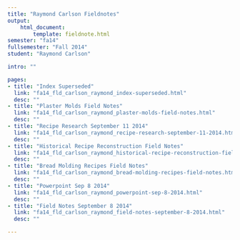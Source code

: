 ```yaml
---
title: "Raymond Carlson Fieldnotes"
output:
    html_document:
        template: fieldnote.html
semester: "fa14"
fullsemester: "Fall 2014"
student: "Raymond Carlson"

intro: ""

pages:
- title: "Index Superseded"
  link: "fa14_fld_carlson_raymond_index-superseded.html"
  desc: ""
- title: "Plaster Molds Field Notes"
  link: "fa14_fld_carlson_raymond_plaster-molds-field-notes.html"
  desc: ""
- title: "Recipe Research September 11 2014"
  link: "fa14_fld_carlson_raymond_recipe-research-september-11-2014.html"
  desc: ""
- title: "Historical Recipe Reconstruction Field Notes"
  link: "fa14_fld_carlson_raymond_historical-recipe-reconstruction-field-notes.html"
  desc: ""
- title: "Bread Molding Recipes Field Notes"
  link: "fa14_fld_carlson_raymond_bread-molding-recipes-field-notes.html"
  desc: ""
- title: "Powerpoint Sep 8 2014"
  link: "fa14_fld_carlson_raymond_powerpoint-sep-8-2014.html"
  desc: ""
- title: "Field Notes September 8 2014"
  link: "fa14_fld_carlson_raymond_field-notes-september-8-2014.html"
  desc: ""

---
```

